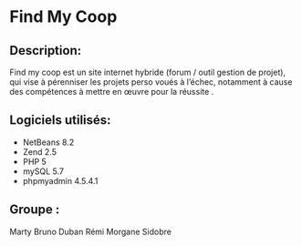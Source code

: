 # Find My Coop

## Description:  

Find my coop est un site internet hybride (forum / outil gestion de projet), qui vise à pérenniser les projets perso voués à l’échec, notamment à cause des compétences à mettre en œuvre pour la réussite .



## Logiciels utilisés:  

- NetBeans 8.2
- Zend 2.5
- PHP 5
- mySQL 5.7
- phpmyadmin 4.5.4.1

## Groupe :  

Marty Bruno
Duban Rémi
Morgane Sidobre


